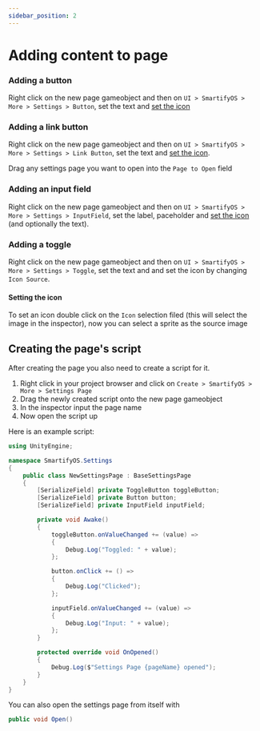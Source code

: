 ```yaml
---
sidebar_position: 2
---
```


# Adding content to page

### Adding a button
Right click on the new page gameobject and then on `UI > SmartifyOS > More > Settings > Button`, set the text and [set the icon](#setting-the-icon)

### Adding a link button
Right click on the new page gameobject and then on `UI > SmartifyOS > More > Settings > Link Button`, set the text and [set the icon](#setting-the-icon).

Drag any settings page you want to open into the `Page to Open` field

### Adding an input field
Right click on the new page gameobject and then on `UI > SmartifyOS > More > Settings > InputField`, set the label, paceholder and [set the icon](#setting-the-icon) (and optionally the text).

### Adding a toggle 
Right click on the new page gameobject and then on `UI > SmartifyOS > More > Settings > Toggle`, set the text and and set the icon by changing `Icon Source`.

#### Setting the icon
To set an icon double click on the `Icon` selection filed (this will select the image in the inspector), now you can select a sprite as the source image

## Creating the page's script
After creating the page you also need to create a script for it.

1. Right click in your project browser and click on `Create > SmartifyOS > More > Settings Page`
2. Drag the newly created script onto the new page gameobject
3. In the inspector input the page name
4. Now open the script up

Here is an example script:

```cs
using UnityEngine;

namespace SmartifyOS.Settings
{
    public class NewSettingsPage : BaseSettingsPage
    {
        [SerializeField] private ToggleButton toggleButton;
        [SerializeField] private Button button;
        [SerializeField] private InputField inputField;

        private void Awake()
        {
            toggleButton.onValueChanged += (value) =>
            {
                Debug.Log("Toggled: " + value);
            };

            button.onClick += () =>
            {
                Debug.Log("Clicked");
            };

            inputField.onValueChanged += (value) =>
            {
                Debug.Log("Input: " + value);
            };
        }

        protected override void OnOpened()
        {
            Debug.Log($"Settings Page {pageName} opened");
        }
    }
}
```

You can also open the settings page from itself with

```cs
public void Open()
```
